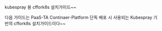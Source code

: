 kubespray 용 cffork8s 설치가이드~~

다음 가이드는 PaaS-TA Continaer-Platform 단독 배포 시 사용되는 Kubespray 기반의 cffork8s 설치가이드이다~~


